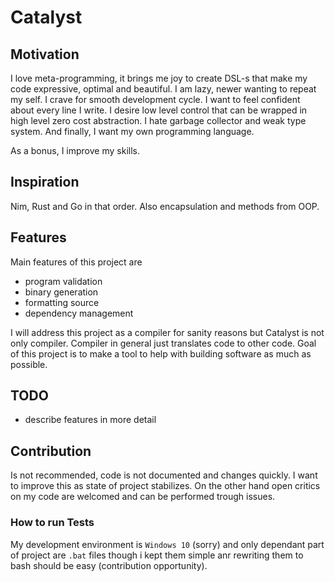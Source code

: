 # Catalyst

## Motivation

I love meta-programming, it brings me joy to create DSL-s that make my code expressive, optimal and beautiful. I am lazy, newer wanting to repeat my self. I crave for smooth development cycle. I want to feel confident about every line I write. I desire low level control that can be wrapped in high level zero cost abstraction. I hate garbage collector and weak type system. And finally, I want my own programming language.

As a bonus, I improve my skills.

## Inspiration

Nim, Rust and Go in that order. Also encapsulation and methods from OOP.

## Features

Main features of this project are

- program validation
- binary generation
- formatting source
- dependency management

I will address this project as a compiler for sanity reasons but Catalyst is not only compiler. Compiler in general just translates code to other code. Goal of this project is to make a tool to help with building software as much as possible.

## TODO

- describe features in more detail

## Contribution

Is not recommended, code is not documented and changes quickly. I want to improve this as state of project stabilizes. On the other hand open critics on my code are welcomed and can be performed trough issues.

### How to run Tests

My development environment is `Windows 10` (sorry) and only dependant part of project are `.bat` files though i kept them simple anr rewriting them to bash should be easy (contribution opportunity). 